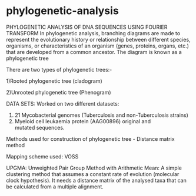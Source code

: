 # phylogenetic-analysis
PHYLOGENETIC ANALYSIS OF DNA SEQUENCES USING FOURIER TRANSFORM
In phylogenetic analysis, branching diagrams are made to represent the evolutionary history or relationship between different species, organisms, or characteristics of an organism (genes, proteins, organs, etc.) that are developed from a common ancestor. The diagram is known as a phylogenetic tree

There are two types of phylogenetic trees:-

1)Rooted phylogenetic tree (cladogram)

2)Unrooted phylogenetic tree (Phenogram)

DATA SETS:
Worked on two different datasets:​
1) 21 Mycobacterial genomes (Tuberculosis and non-Tuberculosis strains)​
2) Myeloid cell leukaemia protein (AAG00896) original and mutated sequences.

Methods used for construction of phylogenetic tree - Distance matrix method

Mapping scheme used: VOSS

UPGMA: Unweighted Pair Group Method with Arithmetic Mean: A simple clustering method that assumes a constant rate of evolution (molecular clock hypothesis). It needs a distance matrix of the analysed taxa that can be calculated from a multiple alignment.
